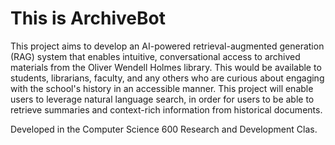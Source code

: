 # This is ArchiveBot

This project aims to develop an AI-powered retrieval-augmented generation (RAG) system that  enables intuitive, conversational access to archived materials from the Oliver Wendell Holmes  library. This would be available to students, librarians, faculty, and any others who are curious about  engaging with the school's history in an accessible manner. This project will enable users to leverage  natural language search, in order for users to be able to retrieve summaries and context-rich  information from historical documents.

Developed in the Computer Science 600 Research and Development Clas. 